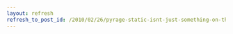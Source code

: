 ```yaml
---
layout: refresh
refresh_to_post_id: /2010/02/26/pyrage-static-isnt-just-something-on-the-radio
---
```

